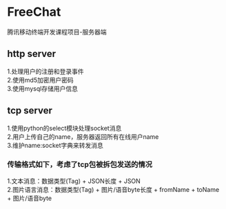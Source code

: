 # FreeChat
腾讯移动终端开发课程项目-服务器端

## http server
  
1.处理用户的注册和登录事件  
2.使用md5加密用户密码  
3.使用mysql存储用户信息  
  
## tcp server
    
1.使用python的select模块处理socket消息  
2.用户上传自己的name，服务器返回所有在线用户name  
3.维护name:socket字典来转发消息  

### 传输格式如下，考虑了tcp包被拆包发送的情况  
1.文本消息：数据类型(Tag) + JSON长度 + JSON  
2.图片语言消息：数据类型(Tag) + 图片/语音byte长度 + fromName + toName + 图片/语音byte
 

